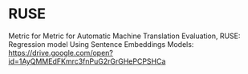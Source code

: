 # RUSE
Metric for Metric for Automatic Machine Translation Evaluation, RUSE: Regression model Using Sentence Embeddings
Models: https://drive.google.com/open?id=1AyQMMEdFKmrc3fnPuG2rGrGHePCPSHCa
